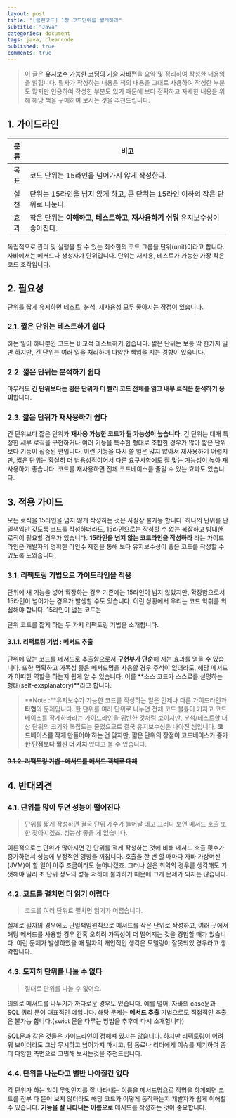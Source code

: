 ```yaml
---
layout: post
title: "[클린코드] 1장 코드단위를 짧게하라"
subtitle: "Java"
categories: document
tags: java, cleancode
published: true
comments: true
---
```




> 이 글은 [유지보수 가능한 코딩의 기술 자바편](http://www.aladin.co.kr/shop/wproduct.aspx?ItemId=98546964)을 요약 및 정리하여 작성한 내용임을 밝힙니다. 필자가 작성하는 내용은 책의 내용을 그대로 사용하여 작성한 부분도 많지만 인용하여 작성한 부분도 있기 때문에 보다 정확하고 자세한 내용을 위해 해당 책을 구매하여 보시는 것을 추천드립니다.



## 1. 가이드라인

| 분류 | 비고                                                         |
| :--: | ------------------------------------------------------------ |
| 목표 | 코드 단위는 15라인을 넘어가지 않게 작성한다.                 |
| 실천 | 단위는 15라인을 넘지 않게 하고, 큰 단위는 15라인 이하의 작은 단위로 나눈다. |
| 효과 | 작은 단위는 **이해하고, 테스트하고, 재사용하기 쉬워** 유지보수성이 좋아진다. |

독립적으로 관리 및 실행을 할 수 있는 최소한의 코드 그룹을 단위(unit)이라고 합니다. 자바에서는 메서드나 생성자가 단위입니다. 단위는 재사용, 테스트가 가능한 가장 작은 코드 조각입니다.



## 2. 필요성

단위를 짧게 유지하면 테스트, 분석, 재사용성 모두 좋아지는 장점이 있습니다.



### 2.1. 짧은 단위는 테스트하기 쉽다

하는 일이 하나뿐인 코드는 비교적 테스트하기 쉽습니다. 짧은 단위는 보통 딱 한가지 일만 하지만, 긴 단위는 여러 일을 처리하며 다양한 책임을 지는 경향이 있습니다.



### 2.2. 짧은 단위는 분석하기 쉽다

아무래도 **긴 단위보다는 짧은 단위가 더 빨리 코드 전체를 읽고 내부 로직은 분석하기 용이**합니다.



### 2.3. 짧은 단위가 재사용하기 쉽다

긴 단위보다 짧은 단위가 **재사용 가능한 코드가 될 가능성이 높습니다.** 긴 단위는 대개 특정한 세부 로직을 구현하거나 여러 기능을 특수한 형태로 조합한 경우가 많아 짧은 단위보다 기능이 집중된 편입니다. 이런 기능을 다시 쓸 일은 많지 않아서 재사용하기 어렵지만, 짧은 단위는 확실히 더 범용성적이어서 다른 요구사항에도 잘 맞는 가능성이 높아 재사용하기 좋습니다. 코드를 재사용하면 전체 코드베이스를 줄일 수 있는 효과도 있습니다.



## 3. 적용 가이드

모든 로직을 15라인을 넘지 않게 작성하는 것은 사실상 불가능 합니다. 하나의 단위를 단일책임만 갖도록 코드를 작성하더라도, 15라인으로는 작성할 수 없는 복잡하고 방대한 로직이 필요할 경우가 있습니다. **15라인을 넘지 않는 코드라인을 작성하라** 라는 가이드라인은 개발자의 명확한 라인수 제한을 통해 보다 유지보수성이 좋은 코드를 작성할 수 있도록 도와줍니다.



### 3.1. 리팩토링 기법으로 가이드라인을 적용

단위에 새 기능을 넣어 확장하는 경우 기존에는 15라인이 넘지 않았지만, 확장함으로서 15라인이 넘어가는 경우가 발생할 수도 있습니다. 이런 상황에서 우리는 코드 악취를 의심해야 합니다. 15라인이 넘는 코드는 

단위 코드를 짧게 하는 두 가지 리팩토링 기법을 소개합니다.

#### 3.1.1. 리팩토링 기법 : 메서드 추출

단위에 있는 코드를 메서드로 추출함으로서 **구현부가 단순**해 지는 효과를 얻을 수 있습니다. 또한 명확하고 가독성 좋은 메서드명을 사용할 경우 주석이 없더라도, 해당 메서드가 어떠한 역할을 하는지 쉽게 알 수 있습니다. 이를 **소스 코드가 스스로를 설명하는 형태(self-exsplanatory)**라고 합니다.



> **Note :**유지보수가 가능한 코드를 작성하는 일은 언제나 다른 가이드라인과 **타협**의 문제입니다. 한 단위를 여러 단위로 나누면 전체 코드 볼륨이 커지고 코드베이스를 작게하라라는 가이드라인을 위반한 것처럼 보이지만, 분석/테스트할 대상 단위의 크기와 복잡도는 줄었으므로 결국 유지보수성은 나아진 셈입니다. **코드베이스를 작게 만들어야 하는 건 맞지만, 짧은 단위의 장점이 코드베이스가 증가한 단점보다 훨씬 더 가치** 있다고 볼 수 있습니다.



#### ~~3.1.2. 리팩토링 기법 : 메서드를 메서드 객체로 대체~~



## 4. 반대의견

### 4.1. 단위를 많이 두면 성능이 떨어진다

> 단위를 짧게 작성하면 결국 단위 개수가 늘어날 테고 그러다 보면 메서드 호출 또한 잦아지곘죠. 성능상 좋을 게 없습니다.

이론적으로는 단위가 많아지면 긴 단위를 적게 작성하는 것에 비해 메서드 호출 횟수가 증가하면서 성능에 부정적인 영향을 끼칩니다. 호출을 한 번 할 때마다 자바 가상머신(JVM)이 할 일이 아주 조금이라도 늘어나겠죠. 그러나 실은 최악의 경우를 생각해도 기껏해야 밀리 초 단위 정도의 성능 저하에 불과하기 때문에 크게 문제가 되지는 않습니다.



### 4.2. 코드를 펼치면 더 읽기 어렵다

> 코드를 여러 단위로 펼치면 읽기가 어렵습니다.

실제로 필자의  경우에도 단일책임원칙으로 메서드를 작은 단위로 작성하고, 여러 곳에서 해당 메서드를 사용할 경우 간혹 오히려 가독성이 더 떨어지는 것을 경험할 때가 있습니다. 이런 문제가 발생하였을 때 필자의 개인적인 생각은 모델링이 잘못되었 경우라고 생각합니다.



### 4.3. 도저히 단위를 나눌 수 없다

> 절대로 단위를 나눌 수 없어요.

의외로 메서드를 나누기가 까다로운 경우도 있습니다. 예를 덜어, 자바의 case문과 SQL 쿼리 문이 대표적인 예입니다. 해당 문제는 **메서드 추출** 기법으로도 직접적인 추출은 불가능 합니다.(swict 문을 다루는 방법을 추후에 다시 소개합니다)

SQL문과 같은 것들은 가이드라인이 정해져 있지는 않습니다. 하지만 리팩토링이 어려워 보이더라도 그냥 무시하고 넘어가지 마시고, 팀 동료나 리더에게 이슈를 제기하여 좀 더 다양한 측면으로 고민해 보시는것을 추천드립니다.



### 4.4. 단위를 나눈다고 별반 나아질건 없다

각 단위가 하는 일이 무엇인지를 잘 나타내는 이름을 메서드명으로 작명을 하게되면 코드를 전부 다 뜯어 보지 않더라도 해당 코드가 어떻게 동작하는지 개발자가 쉽게 이해할 수 있습니다. **기능을 잘 나타내는 이름으로** 메서드를 작성하는 것이 중요합니다.